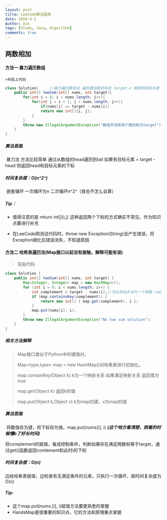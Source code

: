 ```yaml
---
layout: post
title: LeeCode算法题库
date: 2020-4-1
Author: Ain
tags: [Study, Java, Algorithm]
comments: true
---
```

## 两数相加

#### 方法一 暴力遍历数组

	>先贴上代码

```java
class Solution{     //暴力遍历数组法 遍历数组是否存在 target-x 相等的目标元素
    public int[] twoSum(int[] nums, int target){
        for(int i = 0; i < nums.length; i++){
            for(int j = i + 1; j < nums.length; j++){
                if(nums[j] == target - nums[i])	
                return new int[]{i, j};	
            }
        }
        throw new IllegalArgumentException("数组中没有两个数的和为target");//异常抛出 
    }
}
```

##### 算法思路

​	暴力法 方法比较简单 通过从数组的head遍历到tail 如果有目标元素 = target - head 则返回head和目标元素的下标

##### 时间复杂度：O(n^2^)

​	嵌套循环 一次循环为n 二次循环n^2^（我也不怎么会算）

##### Tip：

- 值得注意的是 return int[]{i,j} 这种返回两个下标的方式确实不常见，作为知识点要进行补充

- 在LeeCode网测试代码时，throw new Exception(String)会产生错误，将Exception细化后错误消失，不知道原因



#### 方法二 哈希表遍历法(Map接口以前没有接触，解释可能有误)

>先贴代码

```java
class Solution {
    public int[] twoSum(int[] nums, int target) {
        Map<Integer, Integer> map = new HashMap<>();
        for (int i = 0; i < nums.length; i++) {
            int complement = target - nums[i];//可以将此步设为一个函数 complement为函数的因变量 num[i]为函数自变量
            if (map.containsKey(complement)) {
                return new int[] { map.get(complement), i };
            }
            map.put(nums[i], i);
        }
        throw new IllegalArgumentException("No two sum solution");
    }
}
```

##### 相关方法解释

>Map接口类似于Python中的键值对。
>
>Map<type,type> map = new HashMap()对哈希表进行初始化。
>
>map.containKey(Object k)  k为一个映射关系 如果满足映射关系 返回值为true
>
>map.get(Object k)  返回k的值
>
>map.put(Object k,Object v) k为map的键，v为map的值

##### 算法思路

​	将数值存为键，将下标存为值，map.put(nums[i], i) ***(这个地方看清楚，刚看的时候懵b了好长时间)***

​	将complement的赋值，看成控制条件，判断如果存在满足两数和等于target，通过get()函数返回comlement和此时i的下标

##### 时间复杂度：O(n)

​	边给哈希表赋值，边检查有无满足条件的元素，只执行一次循环，故时间复杂度为O(n)

##### Tip:

- 这个map.put(nums.[i], i)赋值方法要更熟悉的掌握
- HandsMap是很重要的知识点，它的方法和原理重点掌握







